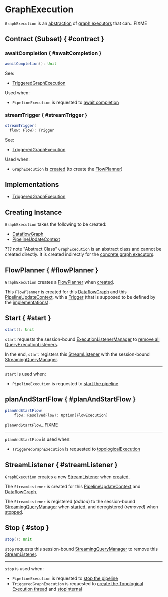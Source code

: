 # GraphExecution

`GraphExecution` is an [abstraction](#contract) of [graph executors](#implementations) that can...FIXME

## Contract (Subset) { #contract }

### awaitCompletion { #awaitCompletion }

```scala
awaitCompletion(): Unit
```

See:

* [TriggeredGraphExecution](TriggeredGraphExecution.md#awaitCompletion)

Used when:

* `PipelineExecution` is requested to [await completion](PipelineExecution.md#awaitCompletion)

### streamTrigger { #streamTrigger }

```scala
streamTrigger(
  flow: Flow): Trigger
```

See:

* [TriggeredGraphExecution](TriggeredGraphExecution.md#streamTrigger)

Used when:

* `GraphExecution` is [created](#creating-instance) (to create the [FlowPlanner](#flowPlanner))

## Implementations

* [TriggeredGraphExecution](TriggeredGraphExecution.md)

## Creating Instance

`GraphExecution` takes the following to be created:

* <span id="graphForExecution"> [DataflowGraph](DataflowGraph.md)
* <span id="env"> [PipelineUpdateContext](PipelineUpdateContext.md)

??? note "Abstract Class"
    `GraphExecution` is an abstract class and cannot be created directly.
    It is created indirectly for the [concrete graph executors](#implementations).

## FlowPlanner { #flowPlanner }

`GraphExecution` creates a [FlowPlanner](FlowPlanner.md) when [created](#creating-instance).

This `FlowPlanner` is created for this [DataflowGraph](#graphForExecution) and this [PipelineUpdateContext](#env), with a [Trigger](#streamTrigger) (that is supposed to be defined by the [implementations](#implementations)).

## Start { #start }

```scala
start(): Unit
```

`start` requests the session-bound [ExecutionListenerManager](../SparkSession.md#listenerManager) to [remove all QueryExecutionListeners](../ExecutionListenerManager.md#clear).

In the end, `start` registers this [StreamListener](#streamListener) with the session-bound [StreamingQueryManager](../SparkSession.md#streams).

---

`start` is used when:

* `PipelineExecution` is requested to [start the pipeline](PipelineExecution.md#startPipeline)

## planAndStartFlow { #planAndStartFlow }

```scala
planAndStartFlow(
    flow: ResolvedFlow): Option[FlowExecution]
```

`planAndStartFlow`...FIXME

---

`planAndStartFlow` is used when:

* `TriggeredGraphExecution` is requested to [topologicalExecution](TriggeredGraphExecution.md#topologicalExecution)

## StreamListener { #streamListener }

`GraphExecution` creates a new [StreamListener](StreamListener.md) when [created](#creating-instance).

The `StreamListener` is created for this [PipelineUpdateContext](#env) and [DataflowGraph](#graphForExecution).

The `StreamListener` is registered (_added_) to the session-bound [StreamingQueryManager](../SparkSession.md#streams) when [started](#start), and deregistered (_removed_) when [stopped](#stop).

## Stop { #stop }

```scala
stop(): Unit
```

`stop` requests this session-bound [StreamingQueryManager](../SparkSession.md#streams) to remove this [StreamListener](#streamListener).

---

`stop` is used when:

* `PipelineExecution` is requested to [stop the pipeline](PipelineExecution.md#stopPipeline)
* `TriggeredGraphExecution` is requested to [create the Topological Execution thread](TriggeredGraphExecution.md#buildTopologicalExecutionThread) and [stopInternal](TriggeredGraphExecution.md#stopInternal)
